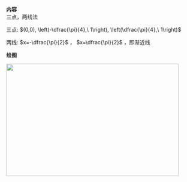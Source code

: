 **内容**  
三点，两线法  
  
三点: $(0,0), \left(-\dfrac{\pi}{4},\ 1\right), \left(\dfrac{\pi}{4},\ 1\right)$  
  
两线: $x=-\dfrac{\pi}{2}$ ， $x=\dfrac{\pi}{2}$ ，即渐近线  
  
**绘图**  
  
<img src="E:\Math\work_space\math\005-入门课程-解析几何\098 resources\正切函数绘图.png" width="460px" height="300px" align="left"/>  
